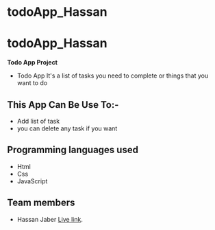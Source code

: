 # todoApp_Hassan
# todoApp_Hassan

**Todo App Project**

- Todo App It's a list of tasks you need to complete or things that you want to do

## This App Can Be Use To:-

- Add list of task 
- you can delete any task if you want

## Programming languages used
- Html
- Css 
- JavaScript
## Team members
- Hassan Jaber
[Live link](https://gsg-cf05.github.io/todoApp_Hassan/).